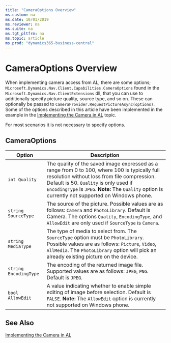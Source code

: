 ```yaml
---
title: "CameraOptions Overview"
ms.custom: na
ms.date: 10/01/2019
ms.reviewer: na
ms.suite: na
ms.tgt_pltfrm: na
ms.topic: article
ms.prod: "dynamics365-business-central"
---
```

# CameraOptions Overview
When implementing camera access from AL, there are some options; `Microsoft.Dynamics.Nav.Client.Capabilities.CameraOptions` found in the `Microsoft.Dynamics.Nav.ClientExtensions` dll, that you can use to additionally specify picture quality, source type, and so on. These can optionally be passed to `CameraProvider.RequestPictureAsync(options)`. Some of the options described in this article have been implemented in the example in the [Implementing the Camera in AL](devenv-implement-camera-al.md) topic.  

 For most scenarios it is not necessary to specify options.  

## CameraOptions  

|Option|Description|
|------|-----------|
|`int Quality`|The quality of the saved image expressed as a range from 0 to 100, where 100 is typically full resolution without loss from file compression. Default is 50. `Quality` is only used if `EncodingType` is `JPEG`. **Note:**  The `Quality` option is currently not supported on Windows phone.|  
|`string SourceType`|The source of the picture. Possible values are as follows: `Camera` and `PhotoLibrary`. Default is Camera. The options `Quality`, `EncodingType`, and `AllowEdit` are only used if `SourceType` is `Camera`.|  
|`string MediaType`|The type of media to select from. The `SourceType` option must be `PhotoLibrary`. Possible values are as follows: `Picture`, `Video`, `AllMedia`. The `PhotoLibrary` option will pick an already existing picture on the device.|  
|`string EncodingType`|The encoding of the returned image file. Supported values are as follows: `JPEG`, `PNG`. Default is `JPEG`.|  
|`bool AllowEdit`|A value indicating whether to enable simple editing of image before selection. Default is `FALSE`. **Note:**  The `AllowEdit` option is currently not supported on Windows phone.|  

## See Also  
[Implementing the Camera in AL](devenv-implement-camera-al.md)
